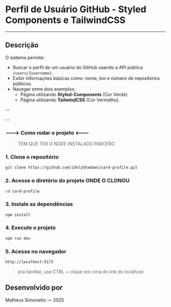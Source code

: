 # Perfil de Usuário GitHub - Styled Components e TailwindCSS

---

## Descrição

O sistema permite:
- Buscar o perfil de um usuário do GitHub usando a API pública `/users/{username}`.
- Exibir informações básicas como: nome, bio e número de repositórios públicos.
- Navegar entre dois exemplos:
  - Página utilizando **Styled-Components** (Cor Verde).
  - Página utilizando **TailwindCSS** (Cor Vermelho).

--

--


### ---> Como rodar o projeto <---

> TEM QUE TER O NODE INSTALADO PARCERO

### 1. Clone o repositório

```bash
git clone https://github.com/iOnlyShadows/card-profile.git
```

### 2. Acesse o diretório do projeto ONDE O CLONOU

```bash
cd card-profile
```

### 3. Instale as dependências

```bash
npm install
```

### 4. Execute o projeto

```bash
npm run dev
```

### 5. Acesse no navegador

```bash
http://localhost:5173
```
> pra facilitar, use CTRL + clique em cima do link do localhost


##  Desenvolvido por

Matheus Simonetto — 2025
